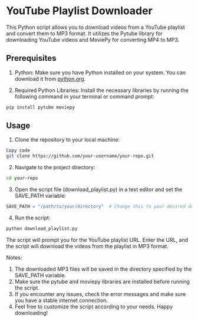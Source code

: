 # YouTube Playlist Downloader

This Python script allows you to download videos from a YouTube playlist and convert them to MP3 format. It utilizes the Pytube library for downloading YouTube videos and MoviePy for converting MP4 to MP3.

## Prerequisites

1. Python: Make sure you have Python installed on your system. You can download it from [python.org](https://www.python.org/).

2. Required Python Libraries: Install the necessary libraries by running the following command in your terminal or command prompt:

```bash
pip install pytube moviepy
```

## Usage

1. Clone the repository to your local machine:

```bash
Copy code
git clone https://github.com/your-username/your-repo.git
```

2. Navigate to the project directory:

```bash
cd your-repo
```
3. Open the script file (download_playlist.py) in a text editor and set the SAVE_PATH variable:

```python
SAVE_PATH = "/path/to/your/directory"  # Change this to your desired download directory
```

4. Run the script:

```bash
python download_playlist.py
```

The script will prompt you for the YouTube playlist URL. Enter the URL, and the script will download the videos from the playlist in MP3 format.

Notes:
1. The downloaded MP3 files will be saved in the directory specified by the SAVE_PATH variable.
2. Make sure the pytube and moviepy libraries are installed before running the script.
3. If you encounter any issues, check the error messages and make sure you have a stable internet connection.
4. Feel free to customize the script according to your needs. Happy downloading!
